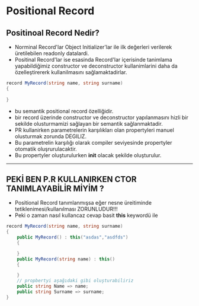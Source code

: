 # Positional Record

## Positinoal Record Nedir?

* Norminal Record'lar Object Initializer'lar ile ilk değerleri verilerek üretilebilen readonly datalardi.
* Positinal Record'lar ise esasinda Record'lar içerisinde tanimlama yapabildiğimiz constructor ve deconstructor kullanimlarini daha da özelleştirererk kullanilmasını sağlamaktadirlar.

```csharp
record MyRecord(string name, string surname)
{
    
}
```
* bu semantik positional record özelliğidir.
* bir record üzerinde constructor ve deconstructor yapılanmasını hizli bir sekilde olusturmamizi sağlayan bir semantik sağlanmaktadir.
* PR kullanirken parametrelerin karşılıkları olan propertyleri manuel olusturmak zorunda DEGILIZ.
* Bu parametrelin karşılığı olarak compiler seviyesinde propertyler otomatik oluşrurulacaktir.
* Bu propertyler oluşturulurken __init__ olacak şekilde oluşturulur.
---
## PEKİ BEN P.R KULLANIRKEN CTOR TANIMLAYABİLİR MİYİM ?

* Positional Record tanımlanmışsa eğer nesne üreitiminde tetiklenimesi/kullanılması ZORUNLUDUR!!!
* Peki o zaman nasıl kullancaz cevap basit __this__ keywordü ile

```csharp
record MyRecord(string name, string surname)
{
    public MyRecord() : this("asdas","asdfds")
    {

    }
    public MyRecord(string name) : this()
    {

    }
    // propbertyi aşağıdaki gibi oluşturabiliriz
    public string Name => name;
    public string Surname => surname;
}
```

